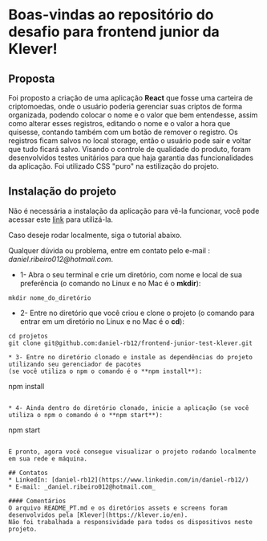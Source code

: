 # Boas-vindas ao repositório do desafio para frontend junior da Klever!

## Proposta

Foi proposto a criação de uma aplicação **React** que fosse uma carteira de criptomoedas,
onde o usuário poderia gerenciar suas criptos de forma organizada, podendo colocar o nome
e o valor que bem entendesse, assim como alterar esses registros, editando o nome e o valor
a hora que quisesse, contando também com um botão de remover o registro.
Os registros ficam salvos no local storage, então o usuário pode sair e voltar que tudo ficará
salvo.
Visando o controle de qualidade do produto, foram desenvolvidos testes unitários para que haja
garantia das funcionalidades da aplicação.
Foi utilizado CSS "puro" na estilização do projeto.

## Instalação do projeto

Não é necessária a instalação da aplicação para vê-la funcionar, você pode acessar este [link](https://daniel-rb12.github.io/frontend-junior-test-klever/) para utilizá-la.

Caso deseje rodar localmente, siga o tutorial abaixo.

Qualquer dúvida ou problema, entre em contato pelo e-mail : _daniel.ribeiro012@hotmail.com_.

* 1- Abra o seu terminal e crie um diretório, com nome e local de sua preferência (o comando no Linux e no Mac é o **mkdir**):
```
mkdir nome_do_diretório
```

* 2- Entre no diretório que você criou e clone o projeto (o comando para entrar em um diretório no Linux e no Mac é o **cd**):
```
cd projetos
git clone git@github.com:daniel-rb12/frontend-junior-test-klever.git

* 3- Entre no diretório clonado e instale as dependências do projeto utilizando seu gerenciador de pacotes
(se você utiliza o npm o comando é o **npm install**):
```
npm install
```

* 4- Ainda dentro do diretório clonado, inicie a aplicação (se você utiliza o npm o comando é o **npm start**):
```
npm start
```

E pronto, agora você consegue visualizar o projeto rodando localmente em sua rede e máquina.

## Contatos
* LinkedIn: [daniel-rb12](https://www.linkedin.com/in/daniel-rb12/)
* E-mail: _daniel.ribeiro012@hotmail.com_

#### Comentários
O arquivo README_PT.md e os diretórios assets e screens foram desenvolvidos pela [Klever](https://klever.io/en).
Não foi trabalhada a responsividade para todos os dispositivos neste projeto.